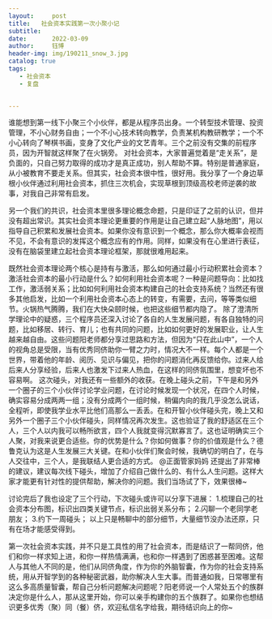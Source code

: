 ```yaml
---
layout:     post
title:   社会资本实践第一次小聚小记
subtitle: 
date:       2022-03-09  
author:     钰博
header-img: img/190211_snow_3.jpg
catalog: true
tags:
   - 社会资本
   - 复盘
   

---
```


谁能想到第一线下小聚三个小伙伴，都是从程序员出身。一个转型技术管理、投资管理，不小心财务自由；一个不小心技术转向教学，负责某机构教研教学；一个不小心转向了琴棋书画，变身了文化产业的文艺青年。三个之前没有交集的前程序员，因为开智就这样聚了在火锅旁。
对社会资本，大家普遍觉着是“走关系”，是负面的，只自己努力取得的成功才是真正成功，别人帮助不算。特别是普通家庭，从小被教育不要走关系。但其实，社会资本很中性，很好用。我分享了一个身边草根小伙伴通过利用社会资本，抓住三次机会，实现草根到顶级高校老师逆袭的故事，对我自己非常有启发。

另一个我们的共识，社会资本里很多理论概念命题，只是印证了之前的认识，但并没有超出常识。其实社会资本理论更重要的作用是让自己建立起“人脉地图”，用以指导自己积累和发展社会资本。如果你没有意识到一个概念，那么你大概率会视而不见，不会有意识的发挥这个概念应有的作用。同样，如果没有在心里进行表征，没有在脑袋里建立起社会资本理论框架，那就很难用起来。

既然社会资本理论两个核心是持有与激活，那么如何通过最小行动积累社会资本？激活社会资本的最小行动是什么？如何利用社会资本呢？一种是问题导向：比如找工作，激活弱关系；比如如何利用社会资本构建自己的社会支持系统？当然还有很多其他启发，比如一个利用社会资本心态上的转变，有需要，去问，等等类似细节。火锅热气腾腾，我们在大快朵颐时候，也把这些细节都内隐了。
除了澄清所学理论中的疑惑，三个程序员还深入讨论了各自的人生发展问题，有各自独特的问题，比如移居、转行、育儿；也有共同的问题，比如如何更好的发展职业，让人生越来越自由。这些问题阳老师都分享过思路和方法，但因为“只在此山中”，一个人的视角总是受限，当有优秀同侪助你一臂之力时，情况大不一样。每个人都是一个世界，带着他的年龄、阅历、见识与偏见，把你的问题消化再反馈给你。过来人给后来人分享经验，后来人也激发下过来人热血，在这样的同侪氛围里，想变坏也不容易啊。
这次碰头，对我还有一些额外的收获。在晚上碰头之前，下午是和另外一个圈子的三个小伙伴讨论学业问题，在讨论时候发现一个状况，在四个人时候，确实容易分成两两一组；没有分成两个一组时候，稍偏内向的我几乎没怎么说话，全程听，即使我学业水平比他们高那么一丢丢。在和开智小伙伴碰头完，晚上又和另外一个圈子三个小伙伴碰头，同样情况再次发生。这也验证了我的舒适区在三个人，三个人以内我可以畅所欲言，四个人我就变得沉默寡言了。这也证明确实三个人聚，对我来说更合适些。你的优势是什么？你如何做事？你的价值观是什么？德鲁克认为这是人生发展三大关键。在和小伙伴们聚会时候，我确切的明白了，在与人交往中，三个人，是我联结人更合适的方式。
@正面管家妈妈 还提出了非常棒的建议，建议每次线下碰头，增加了介绍自己做什么的、有什么人生问题。这样大家才能更有针对性的提供帮助，解决你的问题。我们当场试了下，效果很棒~

讨论完后了我也设定了三个行动，下次碰头或许可以分享下进展：
1.梳理自己的社会资本分布图，标识出四类关键节点，标识出弱关系分布；
2.闪聊一个老同学老朋友；
3.约下一周碰头；
以上只是畅聊中的部分细节，大量细节没办法还原，只有在场才能感受得到。

第一次社会资本实践，并不只是工具性的用了社会资本，而是结识了一帮同侪，他们和你一样求知上进，和你一样热情满满，也和你一样遇到了困惑甚至困难。这帮人与其他人不同的是，他们从同侪角度，作为你的外脑智囊，作为你的社会支持系统，用从开智学到的各种秘密武器，助你解决人生大事。而普通如我，日常哪里有这么多高质量智囊，帮自己分析问题解决问题呢？阳老师说一个人常处五个的族群决定你是什么人，那从这里开始，你可以亲手构建你的五个族群了。如果你也想结识更多优秀（聚）同（餐）侪，欢迎私信名字给我，期待结识向上的你~
